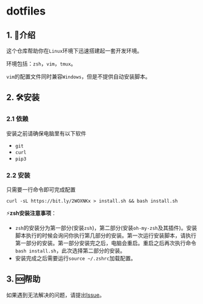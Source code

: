 # dotfiles

## 1. :pencil:介绍

这个仓库帮助你在`Linux`环境下迅速搭建起一套开发环境。

环境包括：`zsh`，`vim`，`tmux`。

`vim`的配置文件同时兼容`Windows`，但是不提供自动安装脚本。

## 2. :hammer_and_wrench:安装

### 2.1 依赖

安装之前请确保电脑里有以下软件

- `git`
- `curl`
- `pip3`

### 2.2 安装

只需要一行命令即可完成配置

```
curl -sL https://bit.ly/2WOXNKx > install.sh && bash install.sh
```

:zap:**zsh安装注意事项**：

- `zsh`的安装分为第一部分(安装`zsh`)，第二部分(安装`oh-my-zsh`及其插件)。安装脚本执行的时候会询问你执行第几部分的安装。第一次运行安装脚本，请执行第一部分的安装。第一部分安装完之后，电脑会重启。重启之后再次执行命令`bash install.sh`，此次选择第二部分的安装。
- 安装完成之后需要运行`source ~/.zshrc`加载配置。

## 3. :sos:帮助

如果遇到无法解决的问题，请提出[Issue](https://github.com/ppnman/code-env/issues)。
